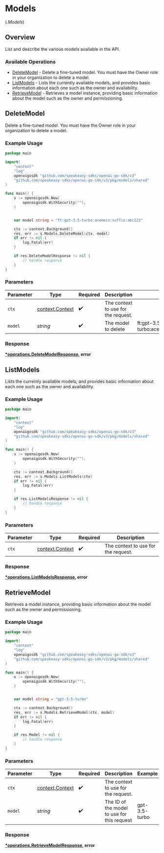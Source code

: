 # Models
(*.Models*)

## Overview

List and describe the various models available in the API.

### Available Operations

* [DeleteModel](#deletemodel) - Delete a fine-tuned model. You must have the Owner role in your organization to delete a model.
* [ListModels](#listmodels) - Lists the currently available models, and provides basic information about each one such as the owner and availability.
* [RetrieveModel](#retrievemodel) - Retrieves a model instance, providing basic information about the model such as the owner and permissioning.

## DeleteModel

Delete a fine-tuned model. You must have the Owner role in your organization to delete a model.

### Example Usage

```go
package main

import(
	"context"
	"log"
	openaigosdk "github.com/speakeasy-sdks/openai-go-sdk/v3"
	"github.com/speakeasy-sdks/openai-go-sdk/v3/pkg/models/shared"
)

func main() {
    s := openaigosdk.New(
        openaigosdk.WithSecurity(""),
    )


    var model string = "ft:gpt-3.5-turbo:acemeco:suffix:abc123"

    ctx := context.Background()
    res, err := s.Models.DeleteModel(ctx, model)
    if err != nil {
        log.Fatal(err)
    }

    if res.DeleteModelResponse != nil {
        // handle response
    }
}
```

### Parameters

| Parameter                                             | Type                                                  | Required                                              | Description                                           | Example                                               |
| ----------------------------------------------------- | ----------------------------------------------------- | ----------------------------------------------------- | ----------------------------------------------------- | ----------------------------------------------------- |
| `ctx`                                                 | [context.Context](https://pkg.go.dev/context#Context) | :heavy_check_mark:                                    | The context to use for the request.                   |                                                       |
| `model`                                               | *string*                                              | :heavy_check_mark:                                    | The model to delete                                   | ft:gpt-3.5-turbo:acemeco:suffix:abc123                |


### Response

**[*operations.DeleteModelResponse](../../models/operations/deletemodelresponse.md), error**


## ListModels

Lists the currently available models, and provides basic information about each one such as the owner and availability.

### Example Usage

```go
package main

import(
	"context"
	"log"
	openaigosdk "github.com/speakeasy-sdks/openai-go-sdk/v3"
	"github.com/speakeasy-sdks/openai-go-sdk/v3/pkg/models/shared"
)

func main() {
    s := openaigosdk.New(
        openaigosdk.WithSecurity(""),
    )

    ctx := context.Background()
    res, err := s.Models.ListModels(ctx)
    if err != nil {
        log.Fatal(err)
    }

    if res.ListModelsResponse != nil {
        // handle response
    }
}
```

### Parameters

| Parameter                                             | Type                                                  | Required                                              | Description                                           |
| ----------------------------------------------------- | ----------------------------------------------------- | ----------------------------------------------------- | ----------------------------------------------------- |
| `ctx`                                                 | [context.Context](https://pkg.go.dev/context#Context) | :heavy_check_mark:                                    | The context to use for the request.                   |


### Response

**[*operations.ListModelsResponse](../../models/operations/listmodelsresponse.md), error**


## RetrieveModel

Retrieves a model instance, providing basic information about the model such as the owner and permissioning.

### Example Usage

```go
package main

import(
	"context"
	"log"
	openaigosdk "github.com/speakeasy-sdks/openai-go-sdk/v3"
	"github.com/speakeasy-sdks/openai-go-sdk/v3/pkg/models/shared"
)

func main() {
    s := openaigosdk.New(
        openaigosdk.WithSecurity(""),
    )


    var model string = "gpt-3.5-turbo"

    ctx := context.Background()
    res, err := s.Models.RetrieveModel(ctx, model)
    if err != nil {
        log.Fatal(err)
    }

    if res.Model != nil {
        // handle response
    }
}
```

### Parameters

| Parameter                                             | Type                                                  | Required                                              | Description                                           | Example                                               |
| ----------------------------------------------------- | ----------------------------------------------------- | ----------------------------------------------------- | ----------------------------------------------------- | ----------------------------------------------------- |
| `ctx`                                                 | [context.Context](https://pkg.go.dev/context#Context) | :heavy_check_mark:                                    | The context to use for the request.                   |                                                       |
| `model`                                               | *string*                                              | :heavy_check_mark:                                    | The ID of the model to use for this request           | gpt-3.5-turbo                                         |


### Response

**[*operations.RetrieveModelResponse](../../models/operations/retrievemodelresponse.md), error**

